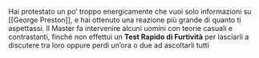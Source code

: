 Hai protestato un po’ troppo energicamente che vuoi solo informazioni su [[George Preston]], e hai ottenuto una reazione più grande di quanto ti aspettassi. 
Il Master fa intervenire alcuni uomini con teorie casuali e contrastanti, finché non effettui un **Test Rapido di Furtività** per lasciarli a discutere tra loro oppure perdi un’ora o due ad ascoltarli tutti